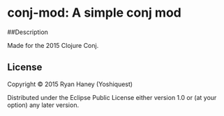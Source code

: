 # conj-mod: A simple conj mod

##Description

Made for the 2015 Clojure Conj.

## License

Copyright © 2015 Ryan Haney (Yoshiquest)

Distributed under the Eclipse Public License either version 1.0 or (at
your option) any later version.
